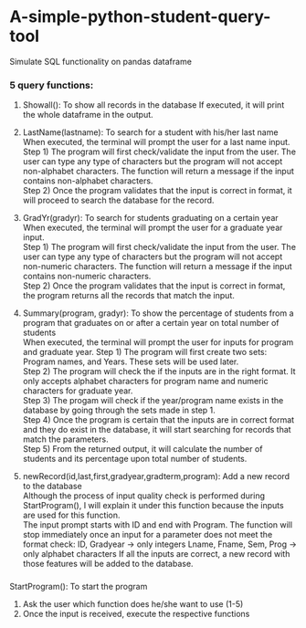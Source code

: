 # A-simple-python-student-query-tool
Simulate SQL functionality on pandas dataframe

### 5 query functions:
1. Showall(): To show all records in the database
        If executed, it will print the whole dataframe in the output.

2. LastName(lastname): To search for a student with his/her last name  
When executed, the terminal will prompt the user for a last name input. 
Step 1) The program will first check/validate the input from the user. The user can type any type of characters but the program will not accept non-alphabet characters. The function will return a message if the input contains non-alphabet characters.  
Step 2) Once the program validates that the input is correct in format, it will proceed to search the database for the record.

3. GradYr(gradyr): To search for students graduating on a certain year  
When executed, the terminal will prompt the user for a graduate year input.  
Step 1) The program will first check/validate the input from the user. The user can type any type of characters but the program will not accept non-numeric   characters. The function will return a message if the input contains non-numeric characters.  
Step 2) Once the program validates that the input is correct in format, the program returns all the records that match the input.

4. Summary(program, gradyr): To show the percentage of students from a program that graduates on or after a certain year on total number of students  
When executed, the terminal will prompt the user for inputs for program and graduate year.
Step 1) The program will first create two sets: Program names, and Years. These sets will be used later.  
Step 2) The program will check the if the inputs are in the right format. It only accepts alphabet characters for program name and numeric characters for graduate year.  
Step 3) The progam will check if the year/program name exists in the database by going through the sets made in step 1.  
Step 4) Once the program is certain that the inputs are in correct format and they do exist in the database, it will start searching for records that match the parameters.  
Step 5) From the returned output, it will calculate the number of students and its percentage upon total number of students.

5. newRecord(id,last,first,gradyear,gradterm,program): Add a new record to the database  
    Although the process of input quality check is performed during StartProgram(), I will explain it under this function because the inputs are used for this function.  
    The input prompt starts with ID and end with Program. The function will stop immediately once an input for a parameter does not meet the format check:
            ID, Gradyear -> only integers
            Lname, Fname, Sem, Prog -> only alphabet characters
    If all the inputs are correct, a new record with those features will be added to the database.
###
StartProgram(): To start the program
1. Ask the user which function does he/she want to use (1-5)
2. Once the input is received, execute the respective functions
